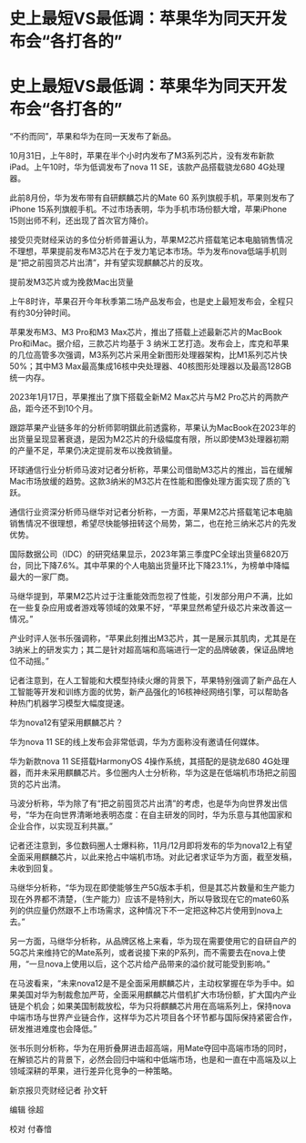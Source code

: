 # 史上最短VS最低调：苹果华为同天开发布会“各打各的”

# 史上最短VS最低调：苹果华为同天开发布会“各打各的”

“不约而同”，苹果和华为在同一天发布了新品。

10月31日，上午8时，苹果在半个小时内发布了M3系列芯片，没有发布新款iPad。上午10时，华为低调发布了nova 11 SE，该款产品搭载骁龙680
4G处理器。

此前8月份，华为发布带有自研麒麟芯片的Mate 60 系列旗舰手机，苹果则发布了iPhone
15系列旗舰手机。不过市场表明，华为手机市场份额大增，苹果iPhone 15则出师不利，还出现了首次官方降价。

接受贝壳财经采访的多位分析师普遍认为，苹果M2芯片搭载笔记本电脑销售情况不理想，苹果提前发布M3芯片在于发力笔记本市场。华为发布nova低端手机则是“把之前囤货芯片出清”，并有望实现麒麟芯片的反攻。

提前发M3芯片或为挽救Mac出货量

上午8时许，苹果召开今年秋季第二场产品发布会，也是史上最短发布会，全程只有约30分钟时间。

苹果发布M3、M3 Pro和M3 Max芯片，推出了搭载上述最新芯片的MacBook Pro和iMac。据介绍，三款芯片均基于 3
纳米工艺打造。发布会上，库克和苹果的几位高管多次强调，M3系列芯片采用全新图形处理器架构，比M1系列芯片快50%；其中M3
Max最高集成16核中央处理器、40核图形处理器以及最高128GB统一内存。

2023年1月17日，苹果推出了旗下搭载全新M2 Max芯片与M2 Pro芯片的两款产品，距今还不到10个月。

跟踪苹果产业链多年的分析师郭明錤此前透露称，苹果认为MacBook在2023年的出货量呈现显著衰退，是因为M2芯片的升级幅度有限，所以即使M3处理器初期的产量不足，苹果仍决定提前发布以挽救销量。

环球通信行业分析师马波对记者分析称，苹果公司借助M3芯片的推出，旨在缓解Mac市场放缓的趋势。这款3纳米的M3芯片在性能和图像处理方面实现了质的飞跃。

通信行业资深分析师马继华对记者分析称，一方面，苹果M2芯片搭载笔记本电脑销售情况不很理想，希望尽快能够扭转这个局势，第二，也在抢三纳米芯片的先发优势。

国际数据公司（IDC）的研究结果显示，2023年第三季度PC全球出货量6820万台，同比下降7.6%。其中苹果的个人电脑出货量环比下降23.1%，为榜单中降幅最大的一家厂商。

马继华提到，苹果M2芯片过于注重能效而忽视了性能，引发部分用户不满，比如在一些复杂应用或者游戏等领域的效果不好，“苹果显然希望升级芯片来改善这一情况。”

产业时评人张书乐强调称，“苹果此刻推出M3芯片，其一是展示其肌肉，尤其是在3纳米上的研发实力；其二是针对超高端和高端进行一定的品牌破袭，保证品牌地位不动摇。”

记者注意到，在人工智能和大模型持续火爆的背景下，苹果特别强调了新产品在人工智能等开发和训练方面的优势，新产品强化的16核神经网络引擎，可以帮助各种热门机器学习模型大幅度提速。

华为nova12有望采用麒麟芯片？

华为nova 11 SE的线上发布会非常低调，华为方面称没有邀请任何媒体。

华为新款nova 11 SE搭载HarmonyOS 4操作系统，其搭配的是骁龙680
4G处理器，而并未采用麒麟芯片。多位圈内人士分析称，华为这是在低端机市场把之前囤货的芯片出清。

马波分析称，华为除了有“把之前囤货芯片出清”的考虑，也是华为向世界发出信号，“华为在向世界清晰地表明态度：在自主研发的同时，华为乐意与其他国家和企业合作，以实现互利共赢。”

记者还注意到，多位数码圈人士爆料称，11月/12月即将发布的华为nova12上有望全面采用麒麟芯片，以此来抢占中端机市场。对此记者求证华为方面，截至发稿，未收到回复。

马继华分析称，“华为现在即使能够生产5G版本手机，但是其芯片数量和生产能力现在外界都不清楚，（生产能力）应该不是特别大，所以导致现在它的mate60系列的供应量仍然跟不上市场需求，这种情况下不一定把这种芯片使用到nova上去。”

另一方面，马继华分析称，从品牌区格上来看，华为现在需要使用它的自研自产的5G芯片来维持它的Mate系列，或者说接下来的P系列，而不需要去在nova上使用，“一旦nova上使用以后，这个芯片给产品带来的溢价就可能受到影响。”

在马波看来，“未来nova12是不是全面采用麒麟芯片，主动权掌握在华为手中。如果美国对华为制裁愈加严苛，全面采用麒麟芯片借机扩大市场份额，扩大国内产业链是个机会；如果美国制裁放松，华为只将麒麟芯片用在高端系列上，保持nova中端市场与世界产业链合作，这样华为芯片项目各个环节都与国际保持紧密合作，研发推进难度也会降低。”

张书乐则分析称，华为在用折叠屏进击超高端，用Mate夺回中高端市场的同时，在解锁芯片的背景下，必然会回归中端和中低端市场，也是和一直在中高端及以上领域深耕的苹果，进行差异化竞争的一种策略。

新京报贝壳财经记者 孙文轩

编辑 徐超

校对 付春愔

